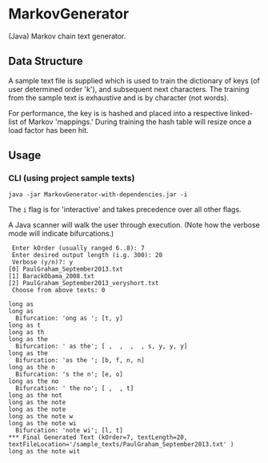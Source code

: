 # MarkovGenerator
(Java) Markov chain text generator.
## Data Structure
A sample text file is supplied which is used to train the dictionary of keys (of user determined order 'k'), and subsequent next characters. The training from the sample text is exhaustive and is by character (not words).

For performance, the key is is hashed and placed into a respective linked-list of Markov 'mappings.'  During training the hash table will resize once a load factor has been hit.

## Usage

### CLI (using project sample texts)
`java -jar MarkovGenerator-with-dependencies.jar -i`

The `i` flag is for 'interactive' and takes precedence over all other flags.

A Java scanner will walk the user through execution.  (Note how the verbose mode will indicate bifurcations.)

```
 Enter kOrder (usually ranged 6..8): 7
 Enter desired output length (i.g. 300): 20
 Verbose (y/n)?: y
[0] PaulGraham_September2013.txt
[1] BarackObama_2008.txt
[2] PaulGraham_September2013_veryshort.txt
 Choose from above texts: 0

long as
long as
  Bifurcation: 'ong as '; [t, y]
long as t
long as th
long as the
  Bifurcation: ' as the'; [ ,  ,  ,  , s, y, y, y]
long as the
  Bifurcation: 'as the '; [b, f, n, n]
long as the n
  Bifurcation: 's the n'; [e, o]
long as the no
  Bifurcation: ' the no'; [ ,  , t]
long as the not
long as the note
long as the note
long as the note w
long as the note wi
  Bifurcation: 'note wi'; [l, t]
*** Final Generated Text (kOrder=7, textLength=20, textFileLocation='/sample_texts/PaulGraham_September2013.txt' )
long as the note wit
```
